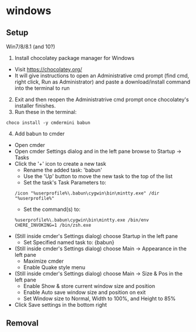 # windows

## Setup

Win7/8/8.1 (and 10?)

1. Install chocolatey package manager for Windows
  - Visit https://chocolatey.org/
  - It will give instructions to open an Administrative cmd prompt (find cmd, right click, Run as Administrator) and paste a download/install command into the terminal to run
2. Exit and then reopen the Administratrive cmd prompt once chocolatey's installer finishes.
3. Run these in the terminal:  
  ```
  choco install -y cmdermini babun
  ```
4. Add babun to cmder
  - Open cmder
  - Open cmder Settings dialog and in the left pane browse to Startup -> Tasks
  - Click the '+' icon to create a new task
    - Rename the added task: 'babun'
    - Use the 'Up' button to move the new task to the top of the list
    - Set the task's Task Parameters to:  
    ```
    /icon "%userprofile%\.babun\cygwin\bin\mintty.exe" /dir "%userprofile%"
    ```
    - Set the command(s) to:  
    ```
    %userprofile%\.babun\cygwin\bin\mintty.exe /bin/env CHERE_INVOKING=1 /bin/zsh.exe
    ```
  - (Still inside cmder's Settings dialog) choose Startup in the left pane
    - Set Specified named task to: {babun}
  - (Still inside cmder's Settings dialog) choose Main -> Appearance in the left pane
    - Maximize cmder
    - Enable Quake style menu
  - (Still inside cmder's Settings dialog) choose Main -> Size & Pos in the left pane
    - Enable Show & store current window size and position
    - Enable Auto save window size and position on exit
    - Set Window size to Normal, Width to 100%, and Height to 85%
  - Click Save settings in the bottom right



## Removal
